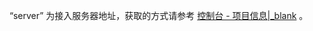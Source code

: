 <div class="mk-hint">

“server” 为接入服务器地址，获取的方式请参考 
[控制台 - 项目信息\|_blank](https://doc-zh.zego.im/article/12107#2_2) 。
</div>












